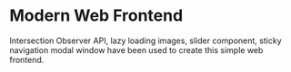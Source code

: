 # Modern Web Frontend

Intersection Observer API, lazy loading images, slider component, sticky navigation modal window have been used to create this simple web frontend.
